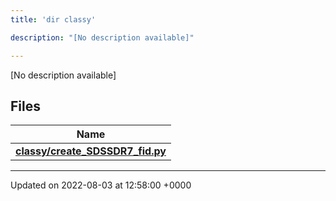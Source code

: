 ```yaml
---
title: 'dir classy'

description: "[No description available]"

---
```







[No description available]

## Files

| Name           |
| -------------- |
| **[classy/create_SDSSDR7_fid.py](/documentation/code/main/files/create__sdssdr7__fid_8py/#file-create-sdssdr7-fid.py)**  |






-------------------------------

Updated on 2022-08-03 at 12:58:00 +0000
